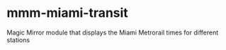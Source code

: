 # mmm-miami-transit
Magic Mirror module that displays the Miami Metrorail times for different stations
